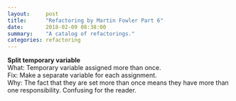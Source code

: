```yaml
---
layout:     post
title:      "Refactoring by Martin Fowler Part 6"
date:       2018-02-09 08:38:00
summary:    "A catalog of refactorings." 
categories: refactoring
---
```


**Split temporary variable**  
What: Temporary variable assigned more than once.  
Fix: Make a separate variable for each assignment.  
Why: The fact that they are set more than once means they have more than one responsibility. Confusing for the reader.  

